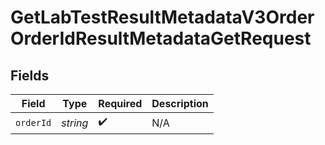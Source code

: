 # GetLabTestResultMetadataV3OrderOrderIdResultMetadataGetRequest


## Fields

| Field              | Type               | Required           | Description        |
| ------------------ | ------------------ | ------------------ | ------------------ |
| `orderId`          | *string*           | :heavy_check_mark: | N/A                |